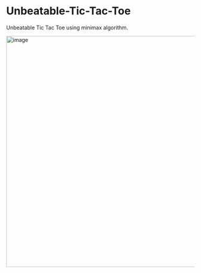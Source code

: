 # Unbeatable-Tic-Tac-Toe

Unbeatable Tic Tac Toe using minimax algorithm.

<img width="619" alt="image" src="https://user-images.githubusercontent.com/37651930/214088368-4224a478-c653-4154-a5f4-741bc8461c8c.png">
